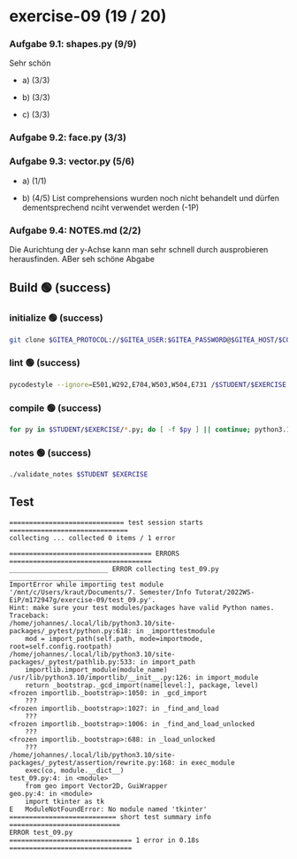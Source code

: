# exercise-09 (19 / 20)

### Aufgabe 9.1: shapes.py (9/9)
Sehr schön
* a) (3/3)

* b) (3/3)

* c) (3/3)

### Aufgabe 9.2: face.py (3/3)

### Aufgabe 9.3: vector.py (5/6)
* a) (1/1)

* b) (4/5)
List comprehensions wurden noch nicht behandelt und dürfen dementsprechend nciht verwendet werden (-1P)

### Aufgabe 9.4: NOTES.md (2/2)
Die Aurichtung der y-Achse kann man sehr schnell durch ausprobieren herausfinden. ABer seh schöne Abgabe

## Build 🟢 (success)
### initialize 🟢 (success)
```bash
git clone $GITEA_PROTOCOL://$GITEA_USER:$GITEA_PASSWORD@$GITEA_HOST/$COURSE/$STUDENT.git $STUDENT
```
### lint 🟢 (success)
```bash
pycodestyle --ignore=E501,W292,E704,W503,W504,E731 /$STUDENT/$EXERCISE
```
### compile 🟢 (success)
```bash
for py in $STUDENT/$EXERCISE/*.py; do [ -f $py ] || continue; python3.10 -m py_compile $py; done
```
### notes 🟢 (success)
```bash
./validate_notes $STUDENT $EXERCISE
```

## Test
```
============================= test session starts ==============================
collecting ... collected 0 items / 1 error

==================================== ERRORS ====================================
_________________________ ERROR collecting test_09.py __________________________
ImportError while importing test module '/mnt/c/Users/kraut/Documents/7. Semester/Info Tutorat/2022WS-EiP/m172947g/exercise-09/test_09.py'.
Hint: make sure your test modules/packages have valid Python names.
Traceback:
/home/johannes/.local/lib/python3.10/site-packages/_pytest/python.py:618: in _importtestmodule
    mod = import_path(self.path, mode=importmode, root=self.config.rootpath)
/home/johannes/.local/lib/python3.10/site-packages/_pytest/pathlib.py:533: in import_path
    importlib.import_module(module_name)
/usr/lib/python3.10/importlib/__init__.py:126: in import_module
    return _bootstrap._gcd_import(name[level:], package, level)
<frozen importlib._bootstrap>:1050: in _gcd_import
    ???
<frozen importlib._bootstrap>:1027: in _find_and_load
    ???
<frozen importlib._bootstrap>:1006: in _find_and_load_unlocked
    ???
<frozen importlib._bootstrap>:688: in _load_unlocked
    ???
/home/johannes/.local/lib/python3.10/site-packages/_pytest/assertion/rewrite.py:168: in exec_module
    exec(co, module.__dict__)
test_09.py:4: in <module>
    from geo import Vector2D, GuiWrapper
geo.py:4: in <module>
    import tkinter as tk
E   ModuleNotFoundError: No module named 'tkinter'
=========================== short test summary info ============================
ERROR test_09.py
=============================== 1 error in 0.18s ===============================
```
